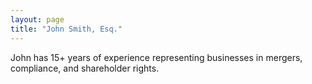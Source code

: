 ```yaml
---
layout: page
title: "John Smith, Esq."
---
```

John has 15+ years of experience representing businesses in mergers, compliance, and shareholder rights.
